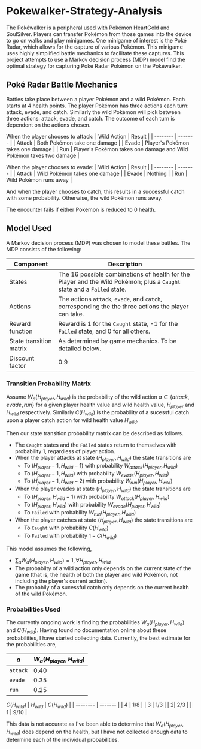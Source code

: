 # Pokewalker-Strategy-Analysis
The Pokéwalker is a peripheral used with Pokémon HeartGold and SoulSilver. Players can transfer Pokémon from those games into the device to go on walks and play minigames. One minigame of interest is the Poké Radar, which allows for the capture of various Pokémon. This minigame uses highly simplified battle mechanics to facilitate these captures. This project attempts to use a Markov decision process (MDP) model find the optimal strategy for capturing Poké Radar Pokémon on the Pokéwalker.

## Poké Radar Battle Mechanics
Battles take place between a player Pokémon and a wild Pokémon. Each starts at 4 health points. The player Pokémon has three actions each turn: attack, evade, and catch. Similarly the wild Pokémon will pick between three actions: attack, evade, and catch. The outcome of each turn is dependent on the actions chosen. 

When the player chooses to attack:
| Wild Action | Result |
| -------- | ------- |
| Attack | Both Pokémon take one damage |
| Evade | Player's Pokémon takes one damage |
| Run | Player's Pokémon takes one damage and Wild Pokémon takes two damage |

When the player chooses to evade:
| Wild Action | Result |
| -------- | ------- |
| Attack | Wild Pokémon takes one damage |
| Evade | Nothing |
| Run | Wild Pokémon runs away |

And when the player chooses to catch, this results in a successful catch with some probability. Otherwise, the wild Pokémon runs away.

The encounter fails if either Pokemon is reduced to 0 health.

## Model Used
A Markov decision process (MDP) was chosen to model these battles. The MDP consists of the following:

| Component | Description |
| -------- | ------- |
| States | The 16 possible combinations of health for the Player and the Wild Pokémon; plus a `Caught` state and a `Failed` state. |
| Actions | The actions `attack`, `evade`, and `catch`, corresponding the the three actions the player can take. |
| Reward function | Reward is 1 for the `Caught` state, -1 for the `Failed` state, and 0 for all others. |
| State transition matrix | As determined by game mechanics. To be detailed below. |
| Discount factor | 0.9 |

### Transition Probability Matrix
Assume $W_{a}(H_{player}, H_{wild})$ is the probability of the wild action $a\in \{ attack, evade, run \}$ for a given player health value and wild health value, $H_{player}$ and $H_{wild}$ respectively. Similarly $C(H_{wild})$ is the probability of a sucessful catch upon a player catch action for wild health value $H_{wild}$.

Then our state transition probability matrix can be described as follows.

- The `Caught` states and the `Failed` states return to themselves with probability 1, regardless of player action.
- When the player attacks at state $(H_{player}, H_{wild})$ the state transitions are
  - To $(H_{player}-1, H_{wild}-1)$ with probability $W_{attack}(H_{player}, H_{wild})$
  - To $(H_{player}-1, H_{wild})$ with probability $W_{evade}(H_{player}, H_{wild})$
  - To $(H_{player}-1, H_{wild}-2)$ with probability $W_{run}(H_{player}, H_{wild})$
- When the player evades at state $(H_{player}, H_{wild})$ the state transitions are
  - To $(H_{player}, H_{wild}-1)$ with probability $W_{attack}(H_{player}, H_{wild})$
  - To $(H_{player}, H_{wild})$ with probability $W_{evade}(H_{player}, H_{wild})$
  - To `Failed` with probability $W_{run}(H_{player}, H_{wild})$
- When the player catches at state $(H_{player}, H_{wild})$ the state transitions are
  - To `Caught` with probability $C(H_{wild})$
  - To `Failed` with probability $1 - C(H_{wild})$

This model assumes the following,
- $\sum_{a} W_{a}(H_{player}, H_{wild}) = 1, \forall H_{player}, H_{wild}$
- The probabilty of a wild action only depends on the current state of the game (that is, the health of both the player and wild Pokémon, not including the player's current action).
- The probabily of a sucessful catch only depends on the current health of the wild Pokémon.

### Probabilities Used
The currently ongoing work is finding the probabilities $W_{a}(H_{player}, H_{wild})$ and $C(H_{wild})$. Having found no documentation online about these probabilities, I have started collecting data. Currently, the best estimate for the probabilities are,

| $a$ | $W_{a}(H_{player}, H_{wild})$ |
| -------- | ------- |
| `attack` | 0.40 |
| `evade` | 0.35 |
| `run` | 0.25 |

$C(H_{wild})$
| $H_{wild}$ | $C(H_{wild})$ |
| -------- | ------- |
| 4 | 1/8 |
| 3 | 1/3 |
| 2| 2/3 |
| 1 | 9/10 |

This data is not accurate as I've been able to determine that $W_{a}(H_{player}, H_{wild})$ does depend on the health, but I have not collected enough data to determine each of the individual probabilities.
